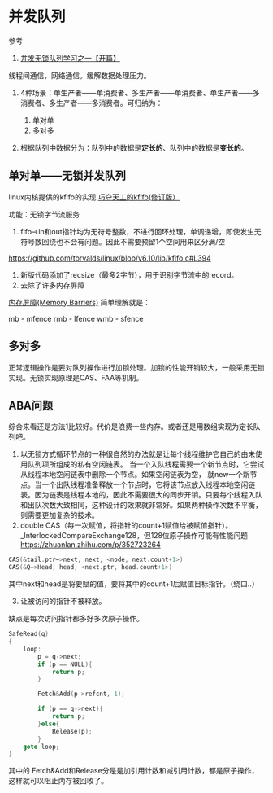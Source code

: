 # 并发队列

参考

1. [并发无锁队列学习之一【开篇】](https://www.cnblogs.com/alantu2018/p/8469168.html)

线程间通信，网络通信。缓解数据处理压力。

1. 4种场景：单生产者——单消费者、多生产者——单消费者、单生产者——多消费者、多生产者——多消费者。可归纳为：
   1. 单对单
   2. 多对多

2. 根据队列中数据分为：队列中的数据是**定长的**、队列中的数据是**变长的**。

## 单对单——无锁并发队列

linux内核提供的kfifo的实现
[巧夺天工的kfifo(修订版）](https://blog.csdn.net/linyt/article/details/53355355)

功能：无锁字节流服务

1. fifo->in和out指针均为无符号整数，不进行回环处理，单调递增，即使发生无符号数回绕也不会有问题。因此不需要预留1个空间用来区分满/空

https://github.com/torvalds/linux/blob/v6.10/lib/kfifo.c#L394
1. 新版代码添加了recsize（最多2字节），用于识别字节流中的record。
2. 去除了许多内存屏障

[内存屏障(Memory Barriers)](https://www.cnblogs.com/icanth/archive/2012/06/10/2544300.html)
简单理解就是：

mb - mfence
rmb - lfence
wmb - sfence

## 多对多

正常逻辑操作是要对队列操作进行加锁处理。加锁的性能开销较大，一般采用无锁实现。无锁实现原理是CAS、FAA等机制。


## ABA问题

综合来看还是方法1比较好。代价是浪费一些内存。或者还是用数组实现为定长队列吧。

1. 以无锁方式循环节点的一种很自然的办法就是让每个线程维护它自己的由未使用队列项所组成的私有空闲链表。
当一个入队线程需要一个新节点时，它尝试从线程本地空闲链表中删除一个节点。如果空闲链表为空， 就new一个新节点。当一个出队线程准备释放一个节点时，它将该节点放入线程本地空闲链表。因为链表是线程本地的，因此不需要很大的同步开销。只要每个线程入队和出队次数大致相同，这种设计的效果就非常好。如果两种操作次数不平衡，则需要更加复杂的技术。
2. double CAS（每一次赋值，将指针的count+1赋值给被赋值指针）。_InterlockedCompareExchange128，但128位原子操作可能有性能问题
https://zhuanlan.zhihu.com/p/352723264

```cpp
CAS(&tail.ptr–>next, next, <node, next.count+1>)
CAS(&Q–>Head, head, <next.ptr, head.count+1>)
```

其中next和head是将要赋的值，要将其中的count+1后赋值目标指针。（绕口..）

3. 让被访问的指针不被释放。

缺点是每次访问指针都多好多次原子操作。

```cpp
SafeRead(q)
{
    loop:
        p = q->next;
        if (p == NULL){
            return p;
        }

        Fetch&Add(p->refcnt, 1);

        if (p == q->next){
            return p;
        }else{
            Release(p);
        }
    goto loop;
}
```
其中的 Fetch&Add和Release分是是加引用计数和减引用计数，都是原子操作，这样就可以阻止内存被回收了。
